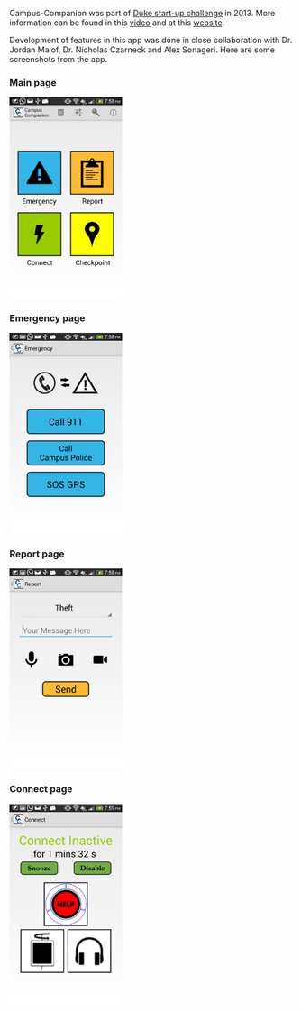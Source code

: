 Campus-Companion was part of [Duke start-up challenge](http://www.dukestartupchallenge.org/) in 2013. More information can be found in this [video](https://youtu.be/_dHv3oYvpsc) and at this [website](http://campuscompanion.weebly.com/).

Development of features in this app was done in close collaboration with Dr. Jordan Malof, Dr. Nicholas Czarneck and Alex Sonageri. Here are some screenshots from the app.

### Main page
<img src="screenshots/main_page.png" width="200">

### Emergency page
<img src="screenshots/emergency_page.png" width="200">

### Report page
<img src="screenshots/report_page.png" width="200">

### Connect page
<img src="screenshots/connect_page.png" width="200">
